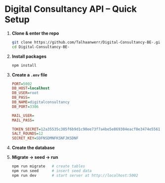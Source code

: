 # Digital Consultancy API – Quick Setup

1. **Clone & enter the repo**

   ```bash
   git clone https://github.com/Talhaanwerr/Digital-Consultancy-BE-.git
   cd Digital-Consultancy-BE-
   ```

2. **Install packages**

   ```bash
   npm install
   ```

3. **Create a `.env` file**

   ```ini
   PORT=5002
   DB_HOST=localhost
   DB_USER=root
   DB_PASS=
   DB_NAME=digitalconsultancy
   DB_PORT=3306

   MAIL_USER=
   MAIL_PASS=

   TOKEN_SECRET=12a35535c305f6b9d1c90ee73f7a4be5e869304eacf0e3474e556118b1e2b90c
   SALT_ROUNDS=12
   SECRET_KEY=SDFNSDMNFKSNFJKSDNF
   ```

4. **Create the database**

5. **Migrate → seed → run**

   ```bash
   npm run migrate   # create tables
   npm run seed      # insert seed data
   npm run dev       # start server at http://localhost:5002
   ```
